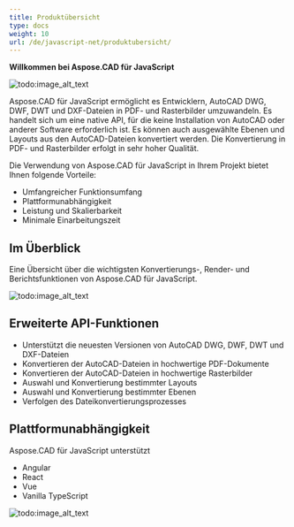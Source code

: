```yaml
---
title: Produktübersicht
type: docs
weight: 10
url: /de/javascript-net/produktubersicht/
---
```


**Willkommen bei Aspose.CAD für JavaScript**

![todo:image_alt_text](/_assets/product-overview_1.png)

Aspose.CAD für JavaScript ermöglicht es Entwicklern, AutoCAD DWG, DWF, DWT und DXF-Dateien in PDF- und Rasterbilder umzuwandeln. Es handelt sich um eine native API, für die keine Installation von AutoCAD oder anderer Software erforderlich ist. Es können auch ausgewählte Ebenen und Layouts aus den AutoCAD-Dateien konvertiert werden. Die Konvertierung in PDF- und Rasterbilder erfolgt in sehr hoher Qualität.

Die Verwendung von Aspose.CAD für JavaScript in Ihrem Projekt bietet Ihnen folgende Vorteile:

- Umfangreicher Funktionsumfang
- Plattformunabhängigkeit
- Leistung und Skalierbarkeit
- Minimale Einarbeitungszeit

## **Im Überblick**
Eine Übersicht über die wichtigsten Konvertierungs-, Render- und Berichtsfunktionen von Aspose.CAD für JavaScript.

![todo:image_alt_text](/_assets/product-overview_2.png)

## **Erweiterte API-Funktionen**
- Unterstützt die neuesten Versionen von AutoCAD DWG, DWF, DWT und DXF-Dateien
- Konvertieren der AutoCAD-Dateien in hochwertige PDF-Dokumente
- Konvertieren der AutoCAD-Dateien in hochwertige Rasterbilder
- Auswahl und Konvertierung bestimmter Layouts
- Auswahl und Konvertierung bestimmter Ebenen
- Verfolgen des Dateikonvertierungsprozesses

## **Plattformunabhängigkeit**
Aspose.CAD für JavaScript unterstützt

- Angular
- React
- Vue
- Vanilla TypeScript

![todo:image_alt_text](/_assets/product-overview_3.png)
